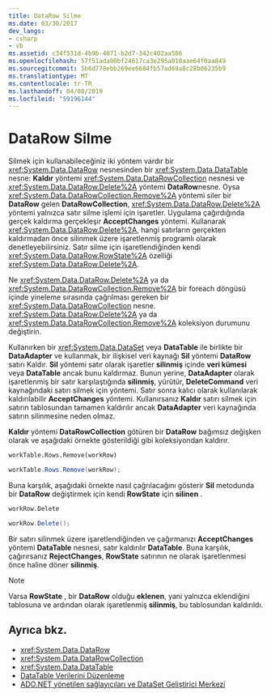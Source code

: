```yaml
---
title: DataRow Silme
ms.date: 03/30/2017
dev_langs:
- csharp
- vb
ms.assetid: c34f531d-4b9b-4071-b2d7-342c402aa586
ms.openlocfilehash: 57f51ada00bf24617ca3e295a010aae64f0aa849
ms.sourcegitcommit: 5b6d778ebb269ee6684fb57ad69a8c28b06235b9
ms.translationtype: MT
ms.contentlocale: tr-TR
ms.lasthandoff: 04/08/2019
ms.locfileid: "59196144"
---
```

# <a name="datarow-deletion"></a>DataRow Silme
Silmek için kullanabileceğiniz iki yöntem vardır bir <xref:System.Data.DataRow> nesnesinden bir <xref:System.Data.DataTable> nesne: **Kaldır** yöntemi <xref:System.Data.DataRowCollection> nesnesi ve <xref:System.Data.DataRow.Delete%2A> yöntemi **DataRow**nesne. Oysa <xref:System.Data.DataRowCollection.Remove%2A> yöntemi siler bir **DataRow** gelen **DataRowCollection**, <xref:System.Data.DataRow.Delete%2A> yöntemi yalnızca satır silme işlemi için işaretler. Uygulama çağırdığında gerçek kaldırma gerçekleşir **AcceptChanges** yöntemi. Kullanarak <xref:System.Data.DataRow.Delete%2A>, hangi satırların gerçekten kaldırmadan önce silinmek üzere işaretlenmiş programlı olarak denetleyebilirsiniz. Satır silme için işaretlendiğinden kendi <xref:System.Data.DataRow.RowState%2A> özelliği <xref:System.Data.DataRow.Delete%2A>.  
  
 Ne <xref:System.Data.DataRow.Delete%2A> ya da <xref:System.Data.DataRowCollection.Remove%2A> bir foreach döngüsü içinde yineleme sırasında çağrılması gereken bir <xref:System.Data.DataRowCollection> nesne. <xref:System.Data.DataRow.Delete%2A> ya da <xref:System.Data.DataRowCollection.Remove%2A> koleksiyon durumunu değiştirin.  
  
 Kullanırken bir <xref:System.Data.DataSet> veya **DataTable** ile birlikte bir **DataAdapter** ve kullanmak, bir ilişkisel veri kaynağı **Sil** yöntemi  **DataRow** satırı Kaldır. **Sil** yöntemi satır olarak işaretler **silinmiş** içinde **veri kümesi** veya **DataTable** ancak bunu kaldırmaz. Bunun yerine, **DataAdapter** olarak işaretlenmiş bir satır karşılaştığında **silinmiş**, yürütür, **DeleteCommand** veri kaynağındaki satırı silmek için yöntemi. Satır sonra kalıcı olarak kullanılarak kaldırılabilir **AcceptChanges** yöntemi. Kullanırsanız **Kaldır** satırı silmek için satırın tablosundan tamamen kaldırılır ancak **DataAdapter** veri kaynağında satırın silinmesine neden olmaz.  
  
 **Kaldır** yöntemi **DataRowCollection** götüren bir **DataRow** bağımsız değişken olarak ve aşağıdaki örnekte gösterildiği gibi koleksiyondan kaldırır.  
  
```vb  
workTable.Rows.Remove(workRow)  
```  
  
```csharp  
workTable.Rows.Remove(workRow);  
```  
  
 Buna karşılık, aşağıdaki örnekte nasıl çağrılacağını gösterir **Sil** metodunda bir **DataRow** değiştirmek için kendi **RowState** için **silinen** .  
  
```vb  
workRow.Delete  
```  
  
```csharp  
workRow.Delete();  
```  
  
 Bir satırı silinmek üzere işaretlendiğinden ve çağırmanızı **AcceptChanges** yöntemi **DataTable** nesnesi, satır kaldırılır **DataTable**. Buna karşılık, çağırırsanız **RejectChanges**, **RowState** satırının ne olarak işaretlenmesi önce haline döner **silinmiş**.  
  
> [!NOTE]
>  Varsa **RowState** , bir **DataRow** olduğu **eklenen**, yani yalnızca eklendiğini tablosuna ve ardından olarak işaretlenmiş **silinmiş**, bu tablosundan kaldırıldı.  
  
## <a name="see-also"></a>Ayrıca bkz.

- <xref:System.Data.DataRow>
- <xref:System.Data.DataRowCollection>
- <xref:System.Data.DataTable>
- [DataTable Verilerini Düzenleme](../../../../../docs/framework/data/adonet/dataset-datatable-dataview/manipulating-data-in-a-datatable.md)
- [ADO.NET yönetilen sağlayıcıları ve DataSet Geliştirici Merkezi](https://go.microsoft.com/fwlink/?LinkId=217917)
